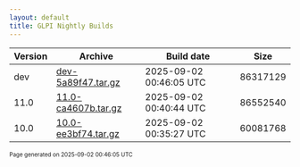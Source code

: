 ```yaml
---
layout: default
title: GLPI Nightly Builds
---
```


Version|Archive|Build date|Size
---|---|---|---
dev|[dev-5a89f47.tar.gz](dev-5a89f47.tar.gz)|2025-09-02 00:46:05 UTC|86317129
11.0|[11.0-ca4607b.tar.gz](11.0-ca4607b.tar.gz)|2025-09-02 00:40:44 UTC|86552540
10.0|[10.0-ee3bf74.tar.gz](10.0-ee3bf74.tar.gz)|2025-09-02 00:35:27 UTC|60081768

<font size="1">Page generated on 2025-09-02 00:46:05 UTC</font>
